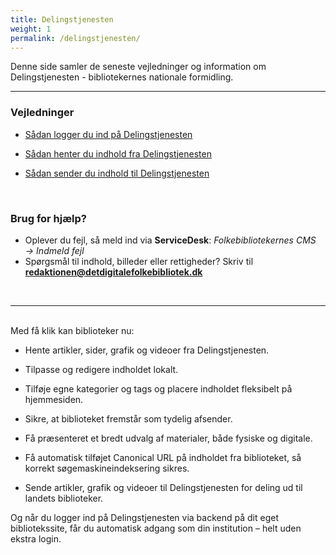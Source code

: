 ```yaml
---
title: Delingstjenesten
weight: 1
permalink: /delingstjenesten/
---
```



Denne side samler de seneste vejledninger og information om Delingstjenesten - bibliotekernes nationale formidling.

---

### Vejledninger

- [Sådan logger du ind på Delingstjenesten](https://www.folkebibliotekernescms.dk/main/delingstjenesten/login-i-delingstjenesten/)

- [Sådan henter du indhold fra Delingstjenesten](https://www.folkebibliotekernescms.dk/main/delingstjenesten/import-af-indhold/)

- [Sådan sender du indhold til Delingstjenesten](https://www.folkebibliotekernescms.dk/main/delingstjenesten/eksport-af-indhold/)

<br>





### Brug for hjælp?
- Oplever du fejl, så meld ind via **ServiceDesk**: *Folkebibliotekernes CMS → Indmeld fejl*  
- Spørgsmål til indhold, billeder eller rettigheder? Skriv til [**redaktionen@detdigitalefolkebibliotek.dk**](mailto:redaktionen@detdigitalefolkebibliotek.dk)


<br>


---
<br>
Med få klik kan biblioteker nu:

- Hente artikler, sider, grafik og videoer fra Delingstjenesten.

- Tilpasse og redigere indholdet lokalt.

- Tilføje egne kategorier og tags og placere indholdet fleksibelt på hjemmesiden.

- Sikre, at biblioteket fremstår som tydelig afsender.

- Få præsenteret et bredt udvalg af materialer, både fysiske og digitale.

- Få automatisk tilføjet Canonical URL på indholdet fra biblioteket, så korrekt søgemaskineindeksering sikres.
  
- Sende artikler, grafik og videoer til Delingstjenesten for deling ud til landets biblioteker.

Og når du logger ind på Delingstjenesten via backend på dit eget bibliotekssite, får du automatisk adgang som din institution – helt uden ekstra login.

